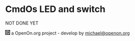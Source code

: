 
# CmdOs LED and switch

NOT DONE YET

![LOGO](images/CmdOS_logo.gif) a OpenOn.org project - develop by michael@openon.org 

 